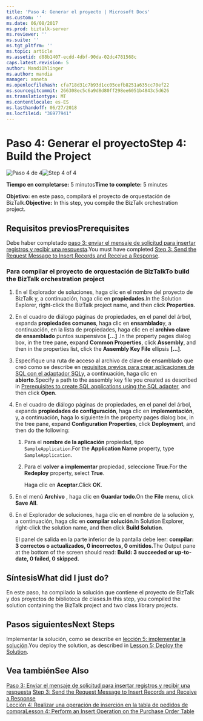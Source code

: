 ```yaml
---
title: 'Paso 4: Generar el proyecto | Microsoft Docs'
ms.custom: ''
ms.date: 06/08/2017
ms.prod: biztalk-server
ms.reviewer: ''
ms.suite: ''
ms.tgt_pltfrm: ''
ms.topic: article
ms.assetid: d88b1407-ecdd-4dbf-90da-02dc4781568c
caps.latest.revision: 5
author: MandiOhlinger
ms.author: mandia
manager: anneta
ms.openlocfilehash: cfa718d31c7b93d1cc05cefb8251a635cc70ef22
ms.sourcegitcommit: 266308ec5c6a9d8d80ff298ee6051b4843c5d626
ms.translationtype: MT
ms.contentlocale: es-ES
ms.lasthandoff: 06/27/2018
ms.locfileid: "36977941"
---
```

# <a name="step-4-build-the-project"></a><span data-ttu-id="cc23e-102">Paso 4: Generar el proyecto</span><span class="sxs-lookup"><span data-stu-id="cc23e-102">Step 4: Build the Project</span></span>
<span data-ttu-id="cc23e-103">![Paso 4 de 4](../../adapters-and-accelerators/adapter-oracle-ebs/media/step-4of4.gif "Step_4of4")</span><span class="sxs-lookup"><span data-stu-id="cc23e-103">![Step 4 of 4](../../adapters-and-accelerators/adapter-oracle-ebs/media/step-4of4.gif "Step_4of4")</span></span>  
  
 <span data-ttu-id="cc23e-104">**Tiempo en completarse:** 5 minutos</span><span class="sxs-lookup"><span data-stu-id="cc23e-104">**Time to complete:** 5 minutes</span></span>  
  
 <span data-ttu-id="cc23e-105">**Objetivo:** en este paso, compilará el proyecto de orquestación de BizTalk.</span><span class="sxs-lookup"><span data-stu-id="cc23e-105">**Objective:** In this step, you compile the BizTalk orchestration project.</span></span>  
  
## <a name="prerequisites"></a><span data-ttu-id="cc23e-106">Requisitos previos</span><span class="sxs-lookup"><span data-stu-id="cc23e-106">Prerequisites</span></span>  
 <span data-ttu-id="cc23e-107">Debe haber completado [paso 3: enviar el mensaje de solicitud para insertar registros y recibir una respuesta](../../adapters-and-accelerators/adapter-sql/step-3-send-the-request-message-to-insert-records-and-receive-a-response.md).</span><span class="sxs-lookup"><span data-stu-id="cc23e-107">You must have completed [Step 3: Send the Request Message to Insert Records and Receive a Response](../../adapters-and-accelerators/adapter-sql/step-3-send-the-request-message-to-insert-records-and-receive-a-response.md).</span></span>  
  
### <a name="to-build-the-biztalk-orchestration-project"></a><span data-ttu-id="cc23e-108">Para compilar el proyecto de orquestación de BizTalk</span><span class="sxs-lookup"><span data-stu-id="cc23e-108">To build the BizTalk orchestration project</span></span>  
  
1. <span data-ttu-id="cc23e-109">En el Explorador de soluciones, haga clic en el nombre del proyecto de BizTalk y, a continuación, haga clic en **propiedades**.</span><span class="sxs-lookup"><span data-stu-id="cc23e-109">In the Solution Explorer, right-click the BizTalk project name, and then click **Properties**.</span></span>  
  
2. <span data-ttu-id="cc23e-110">En el cuadro de diálogo páginas de propiedades, en el panel del árbol, expanda **propiedades comunes**, haga clic en **ensamblado**y, a continuación, en la lista de propiedades, haga clic en el **archivo clave de ensamblado** puntos suspensivos **[...]** .</span><span class="sxs-lookup"><span data-stu-id="cc23e-110">In the property pages dialog box, in the tree pane, expand **Common Properties**, click **Assembly**, and then in the properties list, click the **Assembly Key File** ellipsis **[…]**.</span></span>  
  
3. <span data-ttu-id="cc23e-111">Especifique una ruta de acceso al archivo de clave de ensamblado que creó como se describe en [requisitos previos para crear aplicaciones de SQL con el adaptador SQL](../../adapters-and-accelerators/adapter-sql/prerequisites-to-create-sql-applications-using-the-sql-adapter.md)y, a continuación, haga clic en **abierto**.</span><span class="sxs-lookup"><span data-stu-id="cc23e-111">Specify a path to the assembly key file you created as described in [Prerequisites to create SQL applications using the SQL adapter](../../adapters-and-accelerators/adapter-sql/prerequisites-to-create-sql-applications-using-the-sql-adapter.md), and then click **Open**.</span></span>  
  
4. <span data-ttu-id="cc23e-112">En el cuadro de diálogo páginas de propiedades, en el panel del árbol, expanda **propiedades de configuración**, haga clic en **implementación**, y, a continuación, haga lo siguiente:</span><span class="sxs-lookup"><span data-stu-id="cc23e-112">In the property pages dialog box, in the tree pane, expand **Configuration Properties**, click **Deployment**, and then do the following:</span></span>  
  
   1. <span data-ttu-id="cc23e-113">Para el **nombre de la aplicación** propiedad, tipo `SampleApplication`.</span><span class="sxs-lookup"><span data-stu-id="cc23e-113">For the **Application Name** property, type `SampleApplication`.</span></span>  
  
   2. <span data-ttu-id="cc23e-114">Para el **volver a implementar** propiedad, seleccione **True**.</span><span class="sxs-lookup"><span data-stu-id="cc23e-114">For the **Redeploy** property, select **True**.</span></span>  
  
      <span data-ttu-id="cc23e-115">Haga clic en **Aceptar**.</span><span class="sxs-lookup"><span data-stu-id="cc23e-115">Click **OK**.</span></span>  
  
5. <span data-ttu-id="cc23e-116">En el menú **Archivo** , haga clic en **Guardar todo**.</span><span class="sxs-lookup"><span data-stu-id="cc23e-116">On the **File** menu, click **Save All**.</span></span>  
  
6. <span data-ttu-id="cc23e-117">En el Explorador de soluciones, haga clic en el nombre de la solución y, a continuación, haga clic en **compilar solución**.</span><span class="sxs-lookup"><span data-stu-id="cc23e-117">In Solution Explorer, right-click the solution name, and then click **Build Solution**.</span></span>  
  
    <span data-ttu-id="cc23e-118">El panel de salida en la parte inferior de la pantalla debe leer: **compilar: 3 correctos o actualizados, 0 incorrectos, 0 omitidos.**</span><span class="sxs-lookup"><span data-stu-id="cc23e-118">The Output pane at the bottom of the screen should read: **Build: 3 succeeded or up-to-date, 0 failed, 0 skipped.**</span></span>  
  
## <a name="what-did-i-just-do"></a><span data-ttu-id="cc23e-119">Síntesis</span><span class="sxs-lookup"><span data-stu-id="cc23e-119">What did I just do?</span></span>  
 <span data-ttu-id="cc23e-120">En este paso, ha compilado la solución que contiene el proyecto de BizTalk y dos proyectos de biblioteca de clases.</span><span class="sxs-lookup"><span data-stu-id="cc23e-120">In this step, you compiled the solution containing the BizTalk project and two class library projects.</span></span>  
  
## <a name="next-steps"></a><span data-ttu-id="cc23e-121">Pasos siguientes</span><span class="sxs-lookup"><span data-stu-id="cc23e-121">Next Steps</span></span>  
 <span data-ttu-id="cc23e-122">Implementar la solución, como se describe en [lección 5: implementar la solución](../../adapters-and-accelerators/adapter-sql/lesson-5-deploy-the-solution.md).</span><span class="sxs-lookup"><span data-stu-id="cc23e-122">You deploy the solution, as described in [Lesson 5: Deploy the Solution](../../adapters-and-accelerators/adapter-sql/lesson-5-deploy-the-solution.md).</span></span>  
  
## <a name="see-also"></a><span data-ttu-id="cc23e-123">Vea también</span><span class="sxs-lookup"><span data-stu-id="cc23e-123">See Also</span></span>  
 <span data-ttu-id="cc23e-124">[Paso 3: Enviar el mensaje de solicitud para insertar registros y recibir una respuesta](../../adapters-and-accelerators/adapter-sql/step-3-send-the-request-message-to-insert-records-and-receive-a-response.md) </span><span class="sxs-lookup"><span data-stu-id="cc23e-124">[Step 3: Send the Request Message to Insert Records and Receive a Response](../../adapters-and-accelerators/adapter-sql/step-3-send-the-request-message-to-insert-records-and-receive-a-response.md) </span></span>  
 [<span data-ttu-id="cc23e-125">Lección 4: Realizar una operación de inserción en la tabla de pedidos de compra</span><span class="sxs-lookup"><span data-stu-id="cc23e-125">Lesson 4: Perform an Insert Operation on the Purchase Order Table</span></span>](../../adapters-and-accelerators/adapter-sql/lesson-4-perform-an-insert-operation-on-the-purchase-order-table.md)